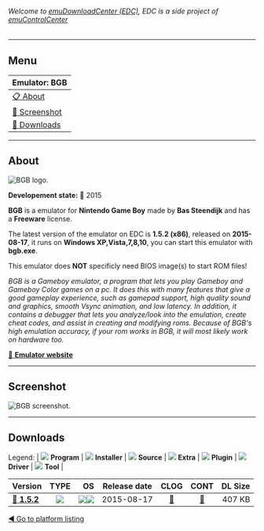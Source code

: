 ###### Welcome to [emuDownloadCenter (EDC)](https://github.com/PhoenixInteractiveNL/emuDownloadCenter/wiki/), EDC is a side project of [emuControlCenter](https://github.com/PhoenixInteractiveNL/emuControlCenter/wiki/)
***
## Menu
| **Emulator: BGB** |
|:---------|
| [:clipboard: About](#about) |
| [:sunrise: Screenshot](#screenshot) |
| [:floppy_disk: Downloads](#downloads) |
***
## About
![](https://github.com/PhoenixInteractiveNL/emuDownloadCenter/wiki/images_emulator/bgb_logo_200.jpg "BGB logo.")

**Developement state:** :large_blue_circle: 2015

**BGB** is a emulator for **Nintendo Game Boy** made by **Bas Steendijk** and has a **Freeware** license.

The latest version of the emulator on EDC is **1.5.2 (x86)**, released on **2015-08-17**, it runs on **Windows XP,Vista,7,8,10**, you can start this emulator with **bgb.exe**.

This emulator does **NOT** specificly need BIOS image(s) to start ROM files!

_BGB is a Gameboy emulator, a program that lets you play Gameboy and Gameboy Color games on a pc. It does this with many features that give a good gameplay experience, such as gamepad support, high quality sound and graphics, smooth Vsync animation, and low latency. In addition, it contains a debugger that lets you analyze/look into the emulation, create cheat codes, and assist in creating and modifying roms. Because of BGB's high emulation accuracy, if your rom works in BGB, it will most likely work on hardware too._

[:link: **Emulator website**](http://bgb.bircd.org/)
***
## Screenshot
![](https://raw.githubusercontent.com/PhoenixInteractiveNL/emuDownloadCenter/master/hooks/bgb/emulator_screen_01.jpg "BGB screenshot.")
***
## Downloads
Legend: | 
![](https://raw.githubusercontent.com/wiki/PhoenixInteractiveNL/emuDownloadCenter/images_misc/icon_program_24.png) **Program** | 
![](https://raw.githubusercontent.com/wiki/PhoenixInteractiveNL/emuDownloadCenter/images_misc/icon_installer_24.png) **Installer** | 
![](https://raw.githubusercontent.com/wiki/PhoenixInteractiveNL/emuDownloadCenter/images_misc/icon_source_code_24.png) **Source** | 
![](https://raw.githubusercontent.com/wiki/PhoenixInteractiveNL/emuDownloadCenter/images_misc/icon_extra_24.png) **Extra** | 
![](https://raw.githubusercontent.com/wiki/PhoenixInteractiveNL/emuDownloadCenter/images_misc/icon_plugin_24.png) **Plugin** | 
![](https://raw.githubusercontent.com/wiki/PhoenixInteractiveNL/emuDownloadCenter/images_misc/icon_driver_24.png) **Driver** | 
![](https://raw.githubusercontent.com/wiki/PhoenixInteractiveNL/emuDownloadCenter/images_misc/icon_tool_24.png) **Tool** | 
 
| Version | TYPE | OS | Release date | CLOG | CONT | DL Size |
|:--------|:----:|---:|:------------:|:----:|:----:|--------:|
| [:floppy_disk: **1.5.2**](https://github.com/PhoenixInteractiveNL/edc-repo0003/raw/master/bgb/1.5.2.7z) | ![](https://raw.githubusercontent.com/wiki/PhoenixInteractiveNL/emuDownloadCenter/images_misc/icon_program_24.png) | ![](https://raw.githubusercontent.com/wiki/PhoenixInteractiveNL/emuDownloadCenter/images_misc/logo_windows_24.png)![](https://raw.githubusercontent.com/wiki/PhoenixInteractiveNL/emuDownloadCenter/images_misc/icon_32-bit_24.png) | 2015-08-17 | [:page_facing_up:](https://github.com/PhoenixInteractiveNL/edc-repo0003/blob/master/bgb/1.5.2_changelog.txt) | [:mag_right:](https://github.com/PhoenixInteractiveNL/edc-repo0003/blob/master/bgb/1.5.2_contents.txt) | 407 KB |

[:arrow_backward: Go to platform listing](https://github.com/PhoenixInteractiveNL/emuDownloadCenter/wiki/EDC-Platform-List)
